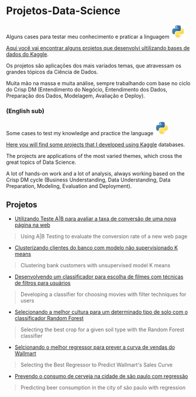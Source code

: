 # Projetos-Data-Science
Alguns cases para testar meu conhecimento e praticar a linguagem  </a> <a href="https://www.python.org" target="_blank" rel="noreferrer"> <img src="https://raw.githubusercontent.com/devicons/devicon/master/icons/python/python-original.svg" alt="python" width="40" height="40"/>  

Aqui você vai encontrar alguns projetos que desenvolvi ultilizando bases de dados do [Kaggle](https://www.kaggle.com/). 

Os projetos são aplicações dos mais variados temas, que atravessam os grandes tópicos da Ciência de Dados. 

Muita mão na massa e muita análise, sempre trabalhando com base no ciclo do Crisp DM (Entendimento do Negócio, Entendimento dos Dados, Preparação dos Dados, Modelagem, Avaliação e Deploy). 

### (English sub)

Some cases to test my knowledge and practice the language </a> <a href="https://www.python.org" target="_blank" rel="noreferrer"> <img src="https://raw.githubusercontent.com/devicons/devicon/master/icons/python/python-original.svg" alt="python" width="40" height="40"/>  

Here you will find some projects that I developed using [Kaggle](https://www.kaggle.com/) databases.

The projects are applications of the most varied themes, which cross the great topics of Data Science.

A lot of hands-on work and a lot of analysis, always working based on the Crisp DM cycle (Business Understanding, Data Understanding, Data Preparation, Modeling, Evaluation and Deployment).

## Projetos

* [Utilizando Teste A|B para avaliar a taxa de conversão de uma nova página na web](https://github.com/Luiz-Faro/Projetos-Data-Science/blob/main/teste_a_b_Web_Pages.ipynb)
> Using A|B Testing to evaluate the conversion rate of a new web page
  
* [Clusterizando clientes do banco com modelo não supervisionado K means](https://github.com/Luiz-Faro/Projetos-Data-Science/blob/main/Clustering_Kmeans-checkpoint.ipynb)
> Clustering bank customers with unsupervised model K means
  
* [Desenvolvendo um classificador para escolha de filmes com técnicas de filtros para usuários](https://github.com/Luiz-Faro/Projetos-Data-Science/blob/main/Classificador_de_filmes_com_tecnicas_de_filtros_para_usuarios.ipynb)
> Developing a classifier for choosing movies with filter techniques for users
  
* [Selecionando a melhor cultura para um determinado tipo de solo com o classificador Random Forest](https://github.com/Luiz-Faro/Projetos-Data-Science/blob/main/Selecionando%20Culturas%20para%20solo%20com%20o%20classificador%20Random%20Forest%20(1).ipynb)
> Selecting the best crop for a given soil type with the Random Forest classifier
  
* [Selcionando o melhor regressor para prever a curva de vendas do Wallmart](https://github.com/Luiz-Faro/Projetos-Data-Science/blob/main/Regressao%20Wallmart%20(Weakley%20Store%20Sales)%20(1).ipynb)
> Selecting the Best Regressor to Predict Wallmart's Sales Curve
  
  
* [Prevendo o consumo de cerveja na cidade de são paulo com regressão](https://github.com/Luiz-Faro/Projetos-Data-Science/blob/main/Forecast%20consumo%20de%20cerveja%20em%20SP%20(1).ipynb)   
> Predicting beer consumption in the city of são paulo with regression


